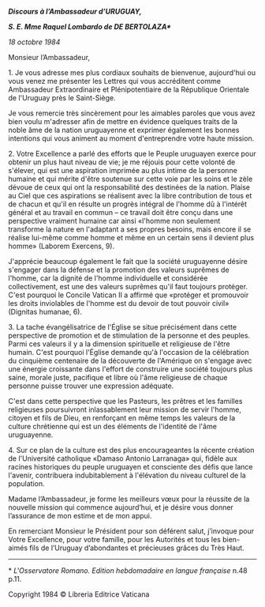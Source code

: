 ***Discours à l’Ambassadeur d’URUGUAY,***

***S. E. Mme Raquel Lombardo de DE BERTOLAZA\****

*18 octobre 1984*

Monsieur l’Ambassadeur,

1\. Je vous adresse mes plus cordiaux souhaits de bienvenue, aujourd'hui ou vous venez me présenter les Lettres qui vous accréditent comme Ambassadeur Extraordinaire et Plénipotentiaire de la République Orientale de l'Uruguay près le Saint-Siège.

Je vous remercie très sincèrement pour les aimables paroles que vous avez bien voulu m'adresser afin de mettre en évidence quelques traits de la noble âme de la nation uruguayenne et exprimer également les bonnes intentions qui vous animent au moment d'entreprendre votre haute mission.

2\. Votre Excellence a parlé des efforts que le Peuple uruguayen exerce pour obtenir un plus haut niveau de vie; je me réjouis pour cette volonté de s'élever, qui est une aspiration imprimée au plus intime de la personne humaine et qui mérite d'être soutenue sur cette voie par les soins et le zèle dévoue de ceux qui ont la responsabilité des destinées de la nation. Plaise au Ciel que ces aspirations se réalisent avec la libre contribution de tous et de chacun et qu'il en résulte un progrès intégral de l'homme dû à l'intérêt général et au travail en commun – ce travail doit être conçu dans une perspective vraiment humaine car ainsi «l'homme non seulement transforme la nature en l'adaptant a ses propres besoins, mais encore il se réalise lui-même comme homme et même en un certain sens il devient plus homme» (Laborem Exercens, 9).

J'apprécie beaucoup également le fait que la société uruguayenne désire s'engager dans la défense et la promotion des valeurs suprêmes de l'homme, car la dignité de l'homme individuelle et considérée collectivement, est une des valeurs suprêmes qu'il faut toujours protéger. C'est pourquoi le Concile Vatican II a affirmé que «protéger et promouvoir les droits inviolables de l'homme est du devoir de tout pouvoir civil» (Dignitas humanae, 6).

3\. La tache évangélisatrice de l'Église se situe précisément dans cette perspective de promotion et de stimulation de la personne et des peuples. Parmi ces valeurs il y a la dimension spirituelle et religieuse de l'être humain. C'est pourquoi l'Église demande qu'à l'occasion de la célébration du cinquième centenaire de la découverte de l'Amérique on s'engage avec une énergie croissante dans l'effort de construire une société toujours plus saine, morale juste, pacifique et libre où l'âme religieuse de chaque personne puisse trouver une expression adéquate.

C'est dans cette perspective que les Pasteurs, les prêtres et les familles religieuses poursuivront inlassablement leur mission de servir l'homme, citoyen et fils de Dieu, en renforçant en même temps les valeurs de la culture chrétienne qui est un des éléments de l'identité de l'âme uruguayenne.

4\. Sur ce plan de la culture est des plus encourageantes la récente création de l'Université catholique «Damaso Antonio Larranaga» qui, fidèle aux racines historiques du peuple uruguayen et consciente des défis que lance l'avenir, contribuera indubitablement à l'élévation du niveau culturel de la population.

Madame l’Ambassadeur, je forme les meilleurs vœux pour la réussite de la nouvelle mission qui commence aujourd’hui, et je désire vous donner l’assurance de mon estime et de mon appui.

En remerciant Monsieur le Président pour son déférent salut, j’invoque pour Votre Excellence, pour votre famille, pour les Autorités et tous les bien-aimés fils de l’Uruguay d’abondantes et précieuses grâces du Très Haut.

* * *

\* *L'Osservatore Romano. Edition hebdomadaire en langue française* n.48 p.11.

Copyright 1984 © Libreria Editrice Vaticana